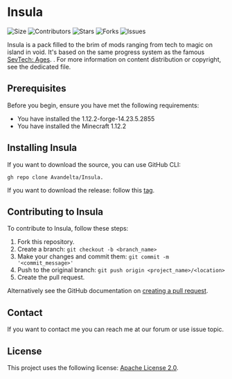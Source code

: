 # Insula

![Size](https://img.shields.io/github/repo-size/Avandelta/Insula)
![Contributors](https://img.shields.io/github/contributors/Avandelta/Insula) 
![Stars](https://img.shields.io/github/stars/Avandelta/Insula?style=social) 
![Forks](https://img.shields.io/github/forks/Avandelta/Insula?style=social) 
![Issues](https://img.shields.io/github/issues/Avandelta/Insula?logo=github&style=social)

Insula is a pack filled to the brim of mods ranging from tech to magic on island in void. It's based on the same progress system as the famous [SevTech: Ages](https://www.curseforge.com/minecraft/modpacks/sevtech-ages).
.
For more information on content distribution or copyright, see the dedicated file.

## Prerequisites

Before you begin, ensure you have met the following requirements:

- You have installed the 1.12.2-forge-14.23.5.2855
- You have installed the Minecraft 1.12.2

## Installing Insula

If you want to download the source, you can use GitHub CLI:

`gh repo clone Avandelta/Insula.`

If you want to download the release: follow this [tag](https://github.com/Avandelta/Insula/releases/latest/download/6524398b036c170db89f92be8403ef9b.zip).

## Contributing to Insula

To contribute to Insula, follow these steps:

1. Fork this repository.
2. Create a branch: `git checkout -b <branch_name>`
3. Make your changes and commit them: `git commit -m '<commit_message>'`
4. Push to the original branch: `git push origin <project_name>/<location>`
5. Create the pull request.

Alternatively see the GitHub documentation on [creating a pull request](https://help.github.com/en/github/collaborating-with-issues-and-pull-requests/creating-a-pull-request).

## Contact

If you want to contact me you can reach me at our forum or use issue topic.

## License

This project uses the following license: [Apache License 2.0](https://spdx.org/licenses/Apache-2.0.html).